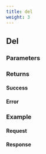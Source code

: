```yaml
---
title: del
weight: 3
---
```


## Del

### Parameters

### Returns
#### Success

#### Error 

### Example
#### Request

#### Response

